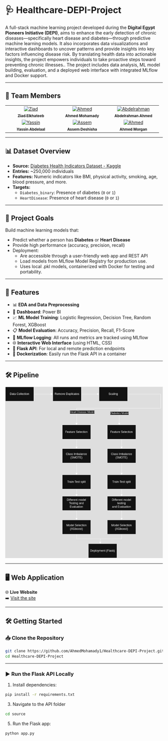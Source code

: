 # 🩺 Healthcare-DEPI-Project

A full-stack machine learning project developed during the **Digital Egypt Pioneers Initiative (DEPI)**, aims to enhance the early detection of chronic diseases—specifically heart disease and diabetes—through predictive machine learning models. It also incorporates data visualizations and interactive dashboards to uncover patterns and provide insights into key factors influencing disease risk. By translating health data into actionable insights, the project empowers individuals to take proactive steps toward preventing chronic illnesses.. The project includes data analysis, ML model building, evaluation, and a deployed web interface with integrated MLflow and Docker support.

---

## 👥 Team Members

<table>
  <tr>
    <!-- Row 1 -->
    <td align="center" width="150px">
      <a href="https://github.com/ZizoElkhateeb">
        <img src="https://avatars.githubusercontent.com/ZizoElkhateeb" width="80px;" alt="Ziad"/>
        <br />
        <sub><b>Ziad Elkhateeb</b></sub>
      </a>
      <br />
    </td>
    <td align="center" width="150px">
      <a href="https://github.com/AhmedMohamady1">
        <img src="https://avatars.githubusercontent.com/AhmedMohamady1" width="80px;" alt="Ahmed"/>
        <br />
        <sub><b>Ahmed Mohamady</b></sub>
      </a>
      <br />
    </td>
    <td align="center" width="150px">
      <a href="https://github.com/VALKAN00">
        <img src="https://avatars.githubusercontent.com/VALKAN00" width="80px;" alt="Abdelrahman"/>
        <br />
        <sub><b>Abdelrahman Ahmed</b></sub>
      </a>
      <br />
    </td>
  </tr>
  <tr>
    <!-- Row 2 -->
    <td align="center" width="150px">
      <a href="https://github.com/YassinAbdelaal">
        <img src="https://avatars.githubusercontent.com/YassinAbdelaal" width="80px;" alt="Yassin"/>
        <br />
        <sub><b>Yassin Abdelaal</b></sub>
      </a>
      <br />
    </td>
    <td align="center" width="150px">
      <a href="https://github.com/Assem118">
        <img src="https://avatars.githubusercontent.com/Assem118" width="80px;" alt="Assem"/>
        <br />
        <sub><b>Assem Deshisha</b></sub>
      </a>
      <br />
    </td>
    <td align="center" width="150px">
      <a href="https://github.com/AhmedMorgan9">
        <img src="https://avatars.githubusercontent.com/AhmedMorgan9" width="80px;" alt="Ahmed"/>
        <br />
        <sub><b>Ahmed Morgan</b></sub>
      </a>
      <br />
    </td>
  </tr>
</table>

---

## 📊 Dataset Overview

- **Source:** [Diabetes Health Indicators Dataset - Kaggle](https://www.kaggle.com/datasets/alexteboul/diabetes-health-indicators-dataset)
- **Entries:** ~250,000 individuals
- **Features:** Numeric indicators like BMI, physical activity, smoking, age, blood pressure, and more.
- **Targets:**
  - `Diabetes_binary`: Presence of diabetes (`0` or `1`)
  - `HeartDisease`: Presence of heart disease (`0` or `1`)

---

## 🧠 Project Goals

Build machine learning models that:
- Predict whether a person has **Diabetes** or **Heart Disease**
- Provide high performance (accuracy, precision, recall)
- Deployment:
  - Are accessible through a user-friendly web app and REST API
  - Load models from MLflow Model Registry for production use.
  - Uses local .pkl models, containerized with Docker for testing and portability.

---

## 🚀 Features

- 📊 **EDA and Data Preprocessing**
- 📶 **Dashboard**: Power BI
- 📈 **ML Model Training**: Logistic Regression, Decision Tree, Random Forest, XGBoost  
- 📋 **Model Evaluation**: Accuracy, Precision, Recall, F1-Score  
- 📌 **MLflow Logging**: All runs and metrics are tracked using MLflow  
- 🌐 **Interactive Web Interface** (using HTML, CSS)  
- 🧪 **Flask API**: For local and remote prediction endpoints  
- 🐳 **Dockerization**: Easily run the Flask API in a container

---

## 🛠️ Pipeline
![ML Lifecycle Diagram](ML_Life_Cycle.jpg)  

---

## 🖥️ Web Application

🌐 **Live Website**  
➡️ [Visit the site](https://ahmedmohamady1.github.io/Healthcare-DEPI-Project/index.html)

---

## 🛠️ Getting Started

### 📥 Clone the Repository

```bash
git clone https://github.com/AhmedMohamady1/Healthcare-DEPI-Project.git
cd Healthcare-DEPI-Project

```
---

### ▶️ Run the Flask API Locally
1. Install dependencies:
   
```bash
pip install -r requirements.txt
 ```
3. Navigate to the API folder
```bash
cd source
```
5. Run the Flask app:
   
```bash
python app.py
 ```
